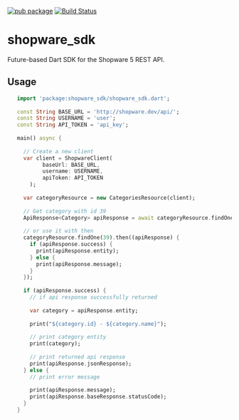 
[![pub package](https://img.shields.io/pub/v/shopware_sdk.svg)](https://pub.dartlang.org/packages/shopware_sdk)
[![Build Status](https://travis-ci.org/erkineren/shopware_sdk.svg?branch=master)](https://travis-ci.org/erkineren/shopware_sdk)

# shopware_sdk

Future-based Dart SDK for the Shopware 5 REST API.

## Usage

```dart
   import 'package:shopware_sdk/shopware_sdk.dart';
   
   const String BASE_URL = 'http://shopware.dev/api/';
   const String USERNAME = 'user';
   const String API_TOKEN = 'api_key';
   
   main() async {
     
     // Create a new client
     var client = ShopwareClient(
           baseUrl: BASE_URL,
           username: USERNAME,
           apiToken: API_TOKEN
       );
   
     var categoryResource = new CategoriesResource(client);
   
     // Get category with id 39
     ApiResponse<Category> apiResponse = await categoryResource.findOne(39);
   
     // or use it with then
     categoryResource.findOne(39).then((apiResponse) {
       if (apiResponse.success) {
         print(apiResponse.entity);
       } else {
         print(apiResponse.message);
       }
     });
   
     if (apiResponse.success) {
       // if api response successfully returned
   
       var category = apiResponse.entity;
   
       print("${category.id} - ${category.name}");
   
       // print category entity
       print(category);
   
       // print returned api response
       print(apiResponse.jsonResponse);
     } else {
       // print error message
   
       print(apiResponse.message);
       print(apiResponse.baseResponse.statusCode);
     }
   }
```


